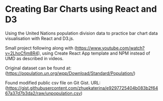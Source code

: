 # Creating Bar Charts using React and D3

Using the United Nations population division data to practice bar chart data visualisation with React and D3.js.

Small project following along with (https://www.youtube.com/watch?v=2LhoCfjm8R4), using Create React App template and NPM instead of UMD as described in videos.

Original dataset can be found at: (https://population.un.org/wpp/Download/Standard/Population/)

Found modified public csv file on Git Gist. URL: (https://gist.githubusercontent.com/zhuekaterina/e9297725404b083b2f6467a37d7b3da2/raw/unpopulation.csv) 
